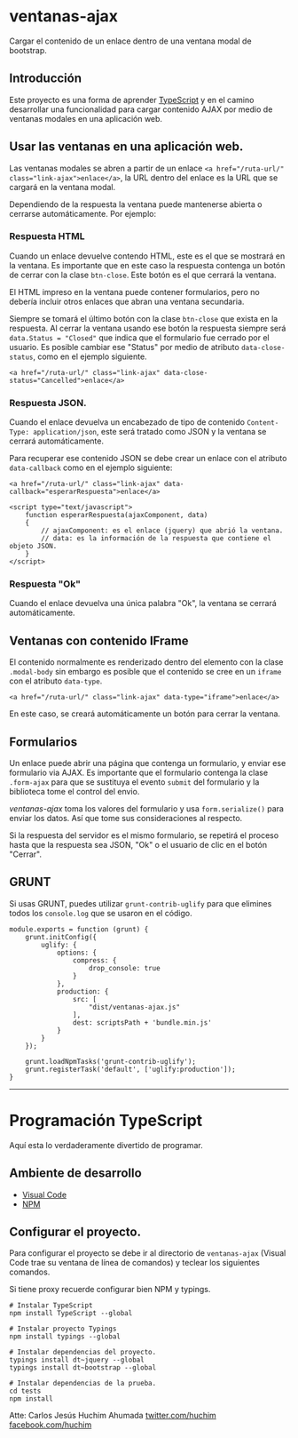 # ventanas-ajax
Cargar el contenido de un enlace dentro de una ventana modal de bootstrap.

## Introducción
Este proyecto es una forma de aprender [TypeScript](https://www.typescriptlang.org/) y en el camino
desarrollar una funcionalidad para cargar contenido AJAX por medio de ventanas modales en una aplicación web.

## Usar las ventanas en una aplicación web.

Las ventanas modales se abren a partir de un enlace `<a href="/ruta-url/" class="link-ajax">enlace</a>`, la URL dentro
del enlace es la URL que se cargará en la ventana modal.

Dependiendo de la respuesta la ventana puede mantenerse abierta o cerrarse automáticamente. Por ejemplo:

### Respuesta HTML

Cuando un enlace devuelve contendo HTML, este es el que se mostrará en la ventana. Es importante que 
en este caso la respuesta contenga un botón de cerrar con la clase `btn-close`. Este botón es el que
cerrará la ventana.

El HTML impreso en la ventana puede contener formularios, pero no debería incluir otros enlaces que abran
una ventana secundaria.

Siempre se tomará el último botón con la clase `btn-close` que exista en la respuesta. Al cerrar la ventana
usando ese botón la respuesta siempre será `data.Status = "Closed"` que indica que el formulario fue
cerrado por el usuario. Es posible cambiar ese "Status" por medio de atributo `data-close-status`, como en
el ejemplo siguiente.

```
<a href="/ruta-url/" class="link-ajax" data-close-status="Cancelled">enlace</a>
```

### Respuesta JSON.

Cuando el enlace devuelva un encabezado de tipo de contenido `Content-Type: application/json`, este será
tratado como JSON y la ventana se cerrará automáticamente.

Para recuperar ese contenido JSON se debe crear un enlace con el atributo `data-callback` como en el
ejemplo siguiente:

```
<a href="/ruta-url/" class="link-ajax" data-callback="esperarRespuesta">enlace</a>

<script type="text/javascript">
    function esperarRespuesta(ajaxComponent, data)
    {
        // ajaxComponent: es el enlace (jquery) que abrió la ventana.
        // data: es la información de la respuesta que contiene el objeto JSON.
    }
</script>
``` 



### Respuesta "Ok"

Cuando el enlace devuelva una única palabra "Ok", la ventana se cerrará automáticamente. 

## Ventanas con contenido IFrame

El contenido normalmente es renderizado dentro del elemento con la clase `.modal-body` sin embargo es posible
que el contenido se cree en un `iframe` con el atributo `data-type`.

```
<a href="/ruta-url/" class="link-ajax" data-type="iframe">enlace</a>
```

En este caso, se creará automáticamente un botón para cerrar la ventana.

## Formularios

Un enlace puede abrir una página que contenga un formulario, y enviar ese formulario via AJAX. 
Es importante que el formulario contenga la clase `.form-ajax` para que se sustituya el evento `submit`
del formulario y la biblioteca tome el control del envio.

*ventanas-ajax* toma los valores del formulario y usa `form.serialize()` para enviar los datos. Así
que tome sus consideraciones al respecto. 

Si la respuesta del servidor es el mismo formulario, se repetirá el proceso hasta que la respuesta
sea JSON, "Ok" o el usuario de clic en el botón "Cerrar".

## GRUNT

Si usas GRUNT, puedes utilizar `grunt-contrib-uglify` para que elimines todos los `console.log` que se
usaron en el código.

```
module.exports = function (grunt) {    
    grunt.initConfig({
        uglify: {
            options: {
                compress: {
                    drop_console: true 
                }
            },
            production: {
                src: [                    
                    "dist/ventanas-ajax.js"
                ],
                dest: scriptsPath + 'bundle.min.js'
            }
        }
    });

    grunt.loadNpmTasks('grunt-contrib-uglify');
    grunt.registerTask('default', ['uglify:production']);
}
```

----

# Programación TypeScript

Aquí esta lo verdaderamente divertido de programar. 

## Ambiente de desarrollo

- [Visual Code](https://code.visualstudio.com/)
- [NPM](https://nodejs.org/es/)

## Configurar el proyecto.

Para configurar el proyecto se debe ir al directorio de `ventanas-ajax` (Visual Code trae su ventana de línea de comandos)
y teclear los siguientes comandos.

Si tiene proxy recuerde configurar bien NPM y typings.

```
# Instalar TypeScript
npm install TypeScript --global

# Instalar proyecto Typings
npm install typings --global

# Instalar dependencias del proyecto.
typings install dt~jquery --global
typings install dt~bootstrap --global

# Instalar dependencias de la prueba.
cd tests
npm install
```

Atte:
Carlos Jesús Huchim Ahumada
[twitter.com/huchim](twitter.com/huchim)
[facebook.com/huchim](facebook.com/huchim)

